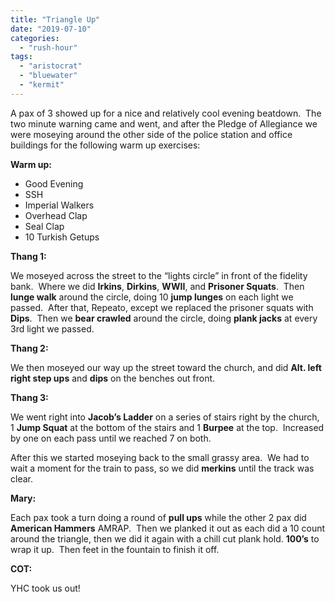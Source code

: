 ```yaml
---
title: "Triangle Up"
date: "2019-07-10"
categories: 
  - "rush-hour"
tags: 
  - "aristocrat"
  - "bluewater"
  - "kermit"
---
```


A pax of 3 showed up for a nice and relatively cool evening beatdown.  The two minute warning came and went, and after the Pledge of Allegiance we were moseying around the other side of the police station and office buildings for the following warm up exercises:

**Warm up:**

- Good Evening
- SSH
- Imperial Walkers
- Overhead Clap
- Seal Clap
- 10 Turkish Getups

**Thang 1:**

We moseyed across the street to the “lights circle” in front of the fidelity bank.  Where we did **Irkins**, **Dirkins**, **WWII**, and **Prisoner Squats**.  Then **lunge walk** around the circle, doing 10 **jump lunges** on each light we passed.  After that, Repeato, except we replaced the prisoner squats with **Dips**.  Then we **bear crawled** around the circle, doing **plank jacks** at every 3rd light we passed. 

**Thang 2:**

We then moseyed our way up the street toward the church, and did **Alt. left right step ups** and **dips** on the benches out front.

**Thang 3:**

We went right into **Jacob’s Ladder** on a series of stairs right by the church, 1 **Jump Squat** at the bottom of the stairs and 1 **Burpee** at the top.  Increased by one on each pass until we reached 7 on both.

After this we started moseying back to the small grassy area.  We had to wait a moment for the train to pass, so we did **merkins** until the track was clear. 

**Mary:**

Each pax took a turn doing a round of **pull ups** while the other 2 pax did **American Hammers** AMRAP.  Then we planked it out as each did a 10 count around the triangle, then we did it again with a chill cut plank hold. **100’s** to wrap it up.  Then feet in the fountain to finish it off.

**COT:**

YHC took us out!
